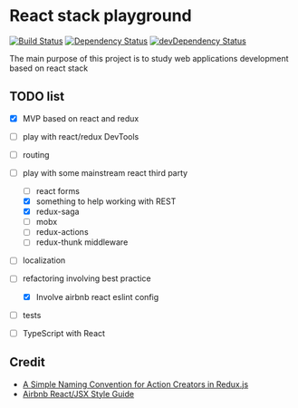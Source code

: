 # React stack playground

[![Build Status](https://travis-ci.org/rodmax/react-playground.svg?branch=master)](https://travis-ci.org/rodmax/react-playground)
[![Dependency Status](https://david-dm.org/rodmax/react-playground.svg)](https://david-dm.org/rodmax/react-playground)
[![devDependency Status](https://david-dm.org/rodmax/badges/react-playground/dev-status.svg)](https://david-dm.org/rodmax/react-playground#info=devDependencies)

The main purpose of this project is to study web applications development  based on react stack


## TODO list
- [x] MVP based on react and redux
- [ ] play with react/redux DevTools
- [ ] routing
- [ ] play with some mainstream react third party
    - [ ] react forms
    - [x] something to help working with REST
    - [x] redux-saga
    - [ ] mobx
    - [ ] redux-actions
    - [ ] redux-thunk middleware
- [ ] localization
- [ ] refactoring involving best practice
    - [x] Involve airbnb react eslint config
- [ ] tests
- [ ] TypeScript with React


## Credit
- [A Simple Naming Convention for Action Creators in Redux.js](https://decembersoft.com/posts/a-simple-naming-convention-for-action-creators-in-redux-js/)
- [Airbnb React/JSX Style Guide](https://github.com/airbnb/javascript/tree/master/react)
